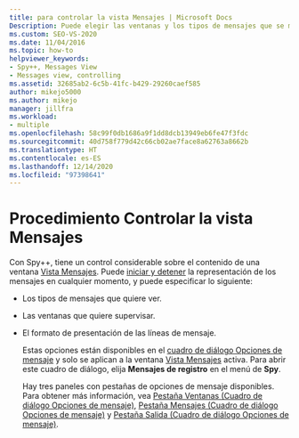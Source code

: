 ```yaml
---
title: para controlar la vista Mensajes | Microsoft Docs
Description: Puede elegir las ventanas y los tipos de mensajes que se muestran en una ventana de vista de mensajes, así como el formato de visualización de las líneas del mensaje. Consulta este artículo para obtener más información.
ms.custom: SEO-VS-2020
ms.date: 11/04/2016
ms.topic: how-to
helpviewer_keywords:
- Spy++, Messages View
- Messages view, controlling
ms.assetid: 32685ab2-6c5b-41fc-b429-29260caef585
author: mikejo5000
ms.author: mikejo
manager: jillfra
ms.workload:
- multiple
ms.openlocfilehash: 58c99f0db1686a9f1dd8dcb13949eb6fe47f3fdc
ms.sourcegitcommit: 40d758f779d42c66cb02ae7face8a62763a8662b
ms.translationtype: HT
ms.contentlocale: es-ES
ms.lasthandoff: 12/14/2020
ms.locfileid: "97398641"
---
```

# <a name="how-to-control-messages-view"></a>Procedimiento Controlar la vista Mensajes
Con Spy++, tiene un control considerable sobre el contenido de una ventana [Vista Mensajes](../debugger/messages-view.md). Puede [iniciar y detener](../debugger/how-to-start-and-stop-the-message-log-display.md) la representación de los mensajes en cualquier momento, y puede especificar lo siguiente:

- Los tipos de mensajes que quiere ver.

- Las ventanas que quiere supervisar.

- El formato de presentación de las líneas de mensaje.

  Estas opciones están disponibles en el [cuadro de diálogo Opciones de mensaje](../debugger/message-options-dialog-box.md) y solo se aplican a la ventana [Vista Mensajes](../debugger/messages-view.md) activa. Para abrir este cuadro de diálogo, elija **Mensajes de registro** en el menú de **Spy**.

  Hay tres paneles con pestañas de opciones de mensaje disponibles. Para obtener más información, vea [Pestaña Ventanas (Cuadro de diálogo Opciones de mensaje)](../debugger/windows-tab-message-options-dialog-box.md), [Pestaña Mensajes (Cuadro de diálogo Opciones de mensaje)](../debugger/messages-tab-message-options-dialog-box.md) y [Pestaña Salida (Cuadro de diálogo Opciones de mensaje)](../debugger/output-tab-message-options-dialog-box.md).